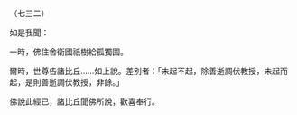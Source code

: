 （七三二）

如是我聞：

一時，佛住舍衛國祇樹給孤獨園。

爾時，世尊告諸比丘……如上說。差別者：「未起不起，除善逝調伏教授，未起而起，是則善逝調伏教授，非餘。」

佛說此經已，諸比丘聞佛所說，歡喜奉行。



